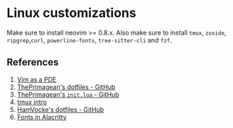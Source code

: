 # Linux customizations

Make sure to install neovim >= 0.8.x.
Also make sure to install `tmux`, `zoxide`, `ripgrep`,`curl`, `powerline-fonts`, `tree-sitter-cli` and `fzf`.

## References

1. [Vim as a PDE](https://blog.jez.io/vim-as-an-ide/)
1. [ThePrimagean's dotfiles - GitHub](https://github.com/ThePrimeagen/.dotfiles)
1. [ThePrimagean's `init.lua` - GitHub](https://github.com/ThePrimeagen/init.lua)
1. [tmux intro](https://www.hamvocke.com/blog/a-quick-and-easy-guide-to-tmux/)
1. [HamVocke's dotfiles - GitHub](https://github.com/hamvocke/dotfiles)
1. [Fonts in Alacritty](https://www.behova.net/fonts-in-alacritty/)
